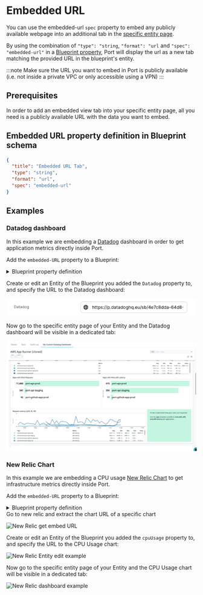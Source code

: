 # Embedded URL

You can use the embedded-url `spec` property to embed any publicly available webpage into an additional tab in the [specific entity page](../../page/entity-page.md).

By using the combination of `"type": "string`, `"format": "url` and `"spec": "embedded-url"` in a [Blueprint property](../../../build-your-software-catalog/define-your-data-model/setup-blueprint/properties/properties.md#structure), Port will display the url as a new tab matching the provided URL in the blueprint's entity.

:::note
Make sure the URL you want to embed in Port is publicly available (i.e. not inside a private VPC or only accessible using a VPN)
:::

## Prerequisites

In order to add an embedded view tab into your specific entity page, all you need is a publicly available URL with the data you want to embed.

## Embedded URL property definition in Blueprint schema

```json showLineNumbers
{
  "title": "Embedded URL Tab",
  "type": "string",
  "format": "url",
  "spec": "embedded-url"
}
```

## Examples

### Datadog dashboard

In this example we are embedding a [Datadog](https://docs.datadoghq.com/dashboards/sharing/) dashboard in order to get application metrics directly inside Port.

Add the `embedded-URL` property to a Blueprint:

<details>
<summary>Blueprint property definition</summary>

```json showLineNumbers
{
  "datadog": {
    "title": "Datadog",
    "type": "string",
    "format": "url",
    "spec": "embedded-url"
  }
}
```

</details>

Create or edit an Entity of the Blueprint you added the `Datadog` property to, and specify the URL to the Datadog dashboard:

![Datadog Entity edit example](../../../../static/img/software-catalog/widgets/editEntityDatadog.png)

Now go to the specific entity page of your Entity and the Datadog dashboard will be visible in a dedicated tab:

![Datadog dashboard example](../../../../static/img/software-catalog/widgets/datadog.png)

### New Relic Chart

In this example we are embedding a CPU usage [New Relic Chart](https://one.eu.newrelic.com/) to get infrastructure metrics directly inside Port.

Add the `embedded-URL` property to a Blueprint:

<details>
<summary>Blueprint property definition</summary>

```json showLineNumbers
{
  "cpuUsage": {
    "type": "string",
    "title": "CPU usage",
    "spec": "embedded-url",
    "format": "url"
  }
}
```

</details>
Go to new relic and extract the chart URL of a specific chart

![New Relic get embed URL](../../../../static/img/software-catalog/widgets/GetEmbedUrlNewRelic.png)

Create or edit an Entity of the Blueprint you added the `cpuUsage` property to, and specify the URL to the CPU Usage chart:

![New Relic Entity edit example](../../../../static/img/software-catalog/widgets/editEntityNewRelic.png)

Now go to the specific entity page of your Entity and the CPU Usage chart will be visible in a dedicated tab:

![New Relic dashboard example](../../../../static/img/software-catalog/widgets/new-relic.png)
